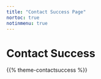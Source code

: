 ```yaml
---
title: "Contact Success Page"
nortoc: true
notinmenu: true
---
```

# Contact Success

{{% theme-contactsuccess %}}
